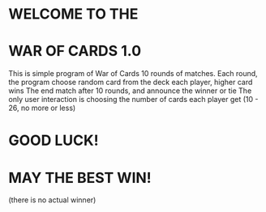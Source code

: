 # WELCOME TO THE
# WAR OF CARDS 1.0
This is simple program of War of Cards
10 rounds of matches.
Each round, the program choose random card from the deck each player, higher card wins
The end match after 10 rounds, and announce the winner or tie
The only user interaction is choosing the number of cards each player get (10 - 26, no more or less)

# GOOD LUCK!
# MAY THE BEST WIN!
(there is no actual winner)
